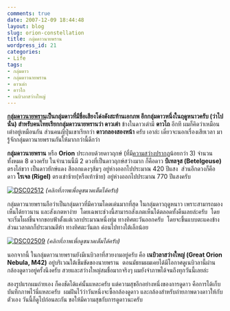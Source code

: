 ```yaml
---
comments: true
date: 2007-12-09 18:44:48
layout: blog
slug: orion-constellation
title: กลุ่มดาวนายพราน
wordpress_id: 21
categories:
- Life
tags:
- กลุ่มดาว
- กลุ่มดาวนายพราน
- ดาวเต่า
- ดาวไถ
- เนบิวลาสว่างใหญ่
---
```


**[กลุ่มดาวนายพราน](http://en.wikipedia.org/wiki/Orion_(constellation))**เป็นกลุ่มดาวที่มีชื่อเสียงโด่งดังสะท้านเอกภพ อีกกลุ่มดาวหนึ่งในฤดูหนาวครับ (ว่าไปนั่น) สำหรับคนไทยเรียกกลุ่มดาวนายพรานว่า** ดาวเต่า** ข้างในดาวเต่ามี **ดาวไถ** อีกที ผมก็คิดว่าเหมือนเต่าอยู่เหมือนกัน ส่วนคนญี่ปุ่นเขาเรียกว่า **ดาวกลองสองหน้า** ครับ เอาล่ะ เดี๋ยวจะนอกเรื่องเสียเวลา มารู้จักกลุ่มดาวนายพรานกันให้มากกว่านี้ดีกว่า

**กลุ่มดาวนายพราน** หรือ **Orion** ประกอบด้วยดาวฤกษ์ (ที่มี[ความสว่างปรากฏ](http://th.wikipedia.org/wiki/%E0%B8%84%E0%B8%A7%E0%B8%B2%E0%B8%A1%E0%B8%AA%E0%B8%A7%E0%B9%88%E0%B8%B2%E0%B8%87%E0%B8%9B%E0%B8%A3%E0%B8%B2%E0%B8%81%E0%B8%8F)น้อยกว่า 3) จำนวนทั้งหมด 8 ดวงครับ ในจำนวนนี้มี 2 ดวงที่เป็นดาวฤกษ์สว่างมาก ก็คือดาว **บีเทลจุส (Betelgeuse)** ตรงไล่ขวา เป็นดาวยักษ์แดง สีออกแดงๆส้มๆ อยู่ห่างออกไปประมาณ 420 ปีแสง  ส่วนอีกดวงก็คือดาว **ไรเจล (Rigel)** ตรงเข่าซ้าย(หรือเท้าซ้าย) อยู่ห่างออกไปประมาณ 770 ปีแสงครับ


[![DSC02512](http://www.armno.in.th/wp-content/uploads/2007/12/dsc02512-thumb.jpg)](http://www.armno.in.th/wp-content/uploads/2007/12/dsc02512.jpg)
_(คลิกที่ภาพเพื่อดูขนาดเต็มได้ครับ)_

กลุ่มดาวนายพรานถือว่าเป็นกลุ่มดาวที่มีความโดดเด่นมากที่สุด ในกลุ่มดาวฤดูหนาว เพราะสามารถมองเห็นได้ยาวนาน และสังเกตหาง่าย  โดยเฉพาะช่วงนี้สามารถสังเกตเห็นได้ตลอดทั้งคืนเลยล่ะครับ  โดยจะเริ่มโผล่ขึ้นจากขอบฟ้าตั้งแต่เวลาประมาณหนึ่งทุ่ม ทางทิศตะวันออกครับ  โดยจะขึ้นแบบตะแคงข้าง  ส่วนเวลาตกก็ประมาณตีห้า ทางทิศตะวันตก ค่อนไปทางใต้เล็กน้อย


[![DSC02509](http://www.armno.in.th/wp-content/uploads/2007/12/dsc02509-thumb.jpg)](http://www.armno.in.th/wp-content/uploads/2007/12/dsc02509.jpg)
_(คลิกที่ภาพเพื่อดูขนาดเต็มได้ครับ)_


นอกจากนี้ ในกลุ่มดาวนายพรานยังมีเนบิวลาที่สวยงามอยู่ครับ คือ **เนบิวลาสว่างใหญ่ (Great Orion Nebula, M42)** อยู่บริเวณใต้เข็มขัดของนายพราน  ตอนมัธยมผมเคยได้มีโอกาศดูเนบิวลานี้ผ่านกล้องดูดาวอยู่ครั้งนึงครับ สวยและสว่างใหญ่สมชื่อมากจริงๆ ผมยังจำภาพได้จนถึงทุกวันนี้เลยล่ะ




สองรูปแรกผมถ่ายเอง ก็คงชัดได้แค่นั้นแหละครับ แต่ความสุขอีกอย่างหนึ่งของการดูดาว คือการได้เก็บบันทึกภาพไว้นี่แหละครับ  ผมฝันไว้ว่าวันหนึ่งจะซื้อกล้องดูดาว และกล้องสำหรับถ่ายภาพดวงดาวให้กับตัวเอง วันนี้ก็ดูไปก่อนละกัน ขอให้มีความสุขกับการดูดาวนะครับ
